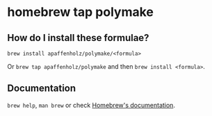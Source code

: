 # homebrew tap polymake

## How do I install these formulae?
`brew install apaffenholz/polymake/<formula>`

Or `brew tap apaffenholz/polymake` and then `brew install <formula>`.

## Documentation
`brew help`, `man brew` or check [Homebrew's documentation](https://docs.brew.sh).
